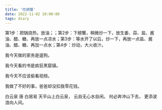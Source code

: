```yaml
---
title: '吃螃蟹'
date: 2022-11-02 10:00:00
tags: diary
---
```

第1步：把锅烧热，放油；；第2步：下螃蟹，稍微炒一下，放生姜、蒜、盐、酱油、醋、糖、再放一点凉水；第3步：等水开了以后，炒一下，再放一点盐、酱油、醋、糖、再加一点水；第4步：炒动，大火收汁。

我今天做的家务是遛狗。

我今天看的书是疯狂黑窟镇。

我今天不应该偷看视频。

我做了不好的事，爸爸却没扣我零花钱。

白云泉 唐 白居易
天平山上白云泉，
云自无心水自闲。
何必奔冲山下去，
更添波浪向人间。

